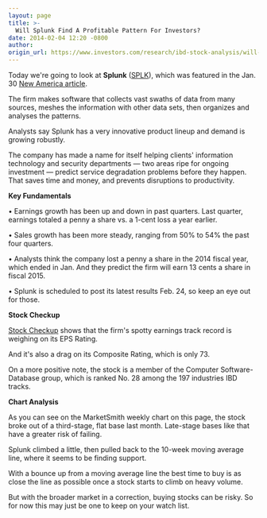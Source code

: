 ```yaml
---
layout: page
title: >-
  Will Splunk Find A Profitable Pattern For Investors?
date: 2014-02-04 12:20 -0800
author: 
origin_url: https://www.investors.com/research/ibd-stock-analysis/will-splunk-find-a-profitable-pattern-for-investors/
---
```





  

Today we're going to look at **Splunk** ([SPLK](https://research.investors.com/quote.aspx?symbol=SPLK)), which was featured in the Jan. 30 [New America article](http://news.investors.com/business-the-new-america/012914-688070-splunk-crunches-big-data-as-enterprise-software-provider.htm).

  

The firm makes software that collects vast swaths of data from many sources, meshes the information with other data sets, then organizes and analyses the patterns.

  

Analysts say Splunk has a very innovative product lineup and demand is growing robustly.

  

The company has made a name for itself helping clients' information technology and security departments — two areas ripe for ongoing investment — predict service degradation problems before they happen. That saves time and money, and prevents disruptions to productivity.

  

**Key Fundamentals**

  

• Earnings growth has been up and down in past quarters. Last quarter, earnings totaled a penny a share vs. a 1-cent loss a year earlier. 

  

• Sales growth has been more steady, ranging from 50% to 54% the past four quarters. 

  

• Analysts think the company lost a penny a share in the 2014 fiscal year, which ended in Jan. And they predict the firm will earn 13 cents a share in fiscal 2015. 

  

• Splunk is scheduled to post its latest results Feb. 24, so keep an eye out for those. 

  

****Stock Checkup****

  

[Stock Checkup](http://research.investors.com/stock-checkup/nasdaq-splunk-inc-splk.aspx) shows that the firm's spotty earnings track record is weighing on its EPS Rating.

  

And it's also a drag on its Composite Rating, which is only 73.

  

On a more positive note, the stock is a member of the Computer Software-Database group, which is ranked No. 28 among the 197 industries IBD tracks.

  

**Chart Analysis**

  

As you can see on the MarketSmith weekly chart on this page, the stock broke out of a third-stage, flat base last month. Late-stage bases like that have a greater risk of failing.

  

Splunk climbed a little, then pulled back to the 10-week moving average line, where it seems to be finding support.

  

With a bounce up from a moving average line the best time to buy is as close the line as possible once a stock starts to climb on heavy volume.

  

But with the broader market in a correction, buying stocks can be risky. So for now this may just be one to keep on your watch list.




